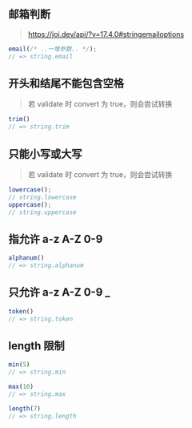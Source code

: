 ## 邮箱判断
> https://joi.dev/api/?v=17.4.0#stringemailoptions
```javascript
email(/* ..一堆参数.. */);
// => string.email
````

## 开头和结尾不能包含空格
> 若 validate 时 convert 为 true，则会尝试转换
```javascript
trim()
// => string.trim
```

## 只能小写或大写
> 若 validate 时 convert 为 true，则会尝试转换
```javascript
lowercase();
// string.lowercase
uppercase();
// string.uppercase
```

## 指允许 a-z A-Z 0-9
```javascript
alphanum()
// => string.alphanum
```

## 只允许 a-z A-Z 0-9 _
```javascript
token()
// => string.token
```

## length 限制
```javascript
min(5)
// => string.min

max(10)
// => string.max

length(7)
// => string.length
```